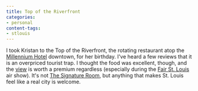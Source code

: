```yaml
---
title: Top of the Riverfront
categories:
- personal
content-tags:
- stlouis
---
```


I took Kristan to the Top of the Riverfront, the rotating restaurant atop the [Millennium Hotel][1] downtown, for her birthday.  I've heard a few reviews that it is an overpriced tourist trap.  I thought the food was excellent, though, and the [view][2] is worth a premium regardless (especially during the [Fair St. Louis][3] air show).  It's not [The Signature Room][4], but anything that makes St. Louis feel like a real city is welcome.

   [1]: http://www.millennium-hotels.com/
   [2]: http://www.copthorne.com.sg/vtour/stlouis/14.gif
   [3]: http://www.fairstlouis.com/
   [4]: http://www.signatureroom.com/
